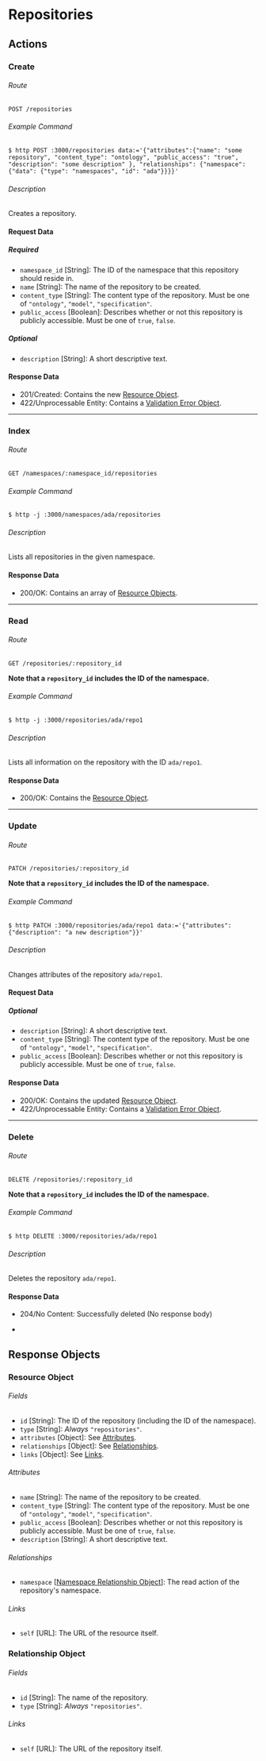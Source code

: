 # Repositories

## Actions
### Create
###### Route
    POST /repositories
###### Example Command
    $ http POST :3000/repositories data:='{"attributes":{"name": "some repository", "content_type": "ontology", "public_access": "true", "description": "some description" }, "relationships": {"namespace": {"data": {"type": "namespaces", "id": "ada"}}}}'
###### Description
Creates a repository.

#### Request Data
##### Required
* `namespace_id` [String]: The ID of the namespace that this repository should reside in.
* `name` [String]: The name of the repository to be created.
* `content_type` [String]: The content type of the repository. Must be one of `"ontology"`, `"model"`, `"specification"`.
* `public_access` [Boolean]: Describes whether or not this repository is publicly accessible. Must be one of `true`, `false`.

##### Optional
* `description` [String]: A short descriptive text.

#### Response Data
* 201/Created: Contains the new [Resource Object](#resource-object).
* 422/Unprocessable Entity: Contains a [Validation Error Object](README.md#validation-error-object).

---

### Index
###### Route
    GET /namespaces/:namespace_id/repositories
###### Example Command
    $ http -j :3000/namespaces/ada/repositories
###### Description
Lists all repositories in the given namespace.

#### Response Data
* 200/OK: Contains an array of [Resource Objects](#resource-object).

---

### Read
###### Route
    GET /repositories/:repository_id
**Note that a `repository_id` includes the ID of the namespace.**
###### Example Command
    $ http -j :3000/repositories/ada/repo1
###### Description
Lists all information on the repository with the ID `ada/repo1`.

#### Response Data
* 200/OK: Contains the [Resource Object](#resource-object).

---

### Update
###### Route
    PATCH /repositories/:repository_id
**Note that a `repository_id` includes the ID of the namespace.**
###### Example Command
    $ http PATCH :3000/repositories/ada/repo1 data:='{"attributes":{"description": "a new description"}}'
###### Description
Changes attributes of the repository `ada/repo1`.

#### Request Data
##### Optional
* `description` [String]: A short descriptive text.
* `content_type` [String]: The content type of the repository. Must be one of `"ontology"`, `"model"`, `"specification"`.
* `public_access` [Boolean]: Describes whether or not this repository is publicly accessible. Must be one of `true`, `false`.

#### Response Data
* 200/OK: Contains the updated [Resource Object](#resource-object).
* 422/Unprocessable Entity: Contains a [Validation Error Object](README.md#validation-error-object).

---

### Delete
###### Route
    DELETE /repositories/:repository_id
**Note that a `repository_id` includes the ID of the namespace.**
###### Example Command
    $ http DELETE :3000/repositories/ada/repo1
###### Description
Deletes the repository `ada/repo1`.

#### Response Data
* 204/No Content: Successfully deleted (No response body)

-

## Response Objects
### Resource Object
###### Fields
* `id` [String]: The ID of the repository (including the ID of the namespace).
* `type` [String]: *Always* `"repositories"`.
* `attributes` [Object]: See [Attributes](#attributes).
* `relationships` [Object]: See [Relationships](#relationships).
* `links` [Object]: See [Links](#links).

###### Attributes
* `name` [String]: The name of the repository to be created.
* `content_type` [String]: The content type of the repository. Must be one of `"ontology"`, `"model"`, `"specification"`.
* `public_access` [Boolean]: Describes whether or not this repository is publicly accessible. Must be one of `true`, `false`.
* `description` [String]: A short descriptive text.

###### Relationships
* `namespace` [[Namespace Relationship Object](namespaces.md#relationship-object)]: The read action of the repository's namespace.

###### Links
* `self` [URL]: The URL of the resource itself.

### Relationship Object
###### Fields
* `id` [String]: The name of the repository.
* `type` [String]: *Always* `"repositories"`.

###### Links
* `self` [URL]: The URL of the repository itself.
